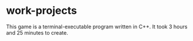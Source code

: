 # work-projects
This game is a terminal-executable program written in C++. It took 3 hours and 25 minutes to create.
